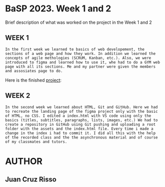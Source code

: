 # BaSP 2023. Week 1 and 2
Brief description of what was worked on the project in the Week 1 and 2

## WEEK 1
```
In the first week we learned te basics of web developement, the sections of a web page and how they work. In addition we learned the concepts of agile methologies (SCRUM, Kanban, etc.). Also, we were introduced to figma and learned how to use it, whe had to do a GYM web page with all its sections. Me and my partner were given the members and assosiates page to do. 

```

Here is the finished [project](https://www.figma.com/file/qVvOSwgA0WmUkM7e2ygRIN/UI-kit-RR?node-id=1359-5527&t=AEKF5OJFiM5Ff9oM-0): 

## WEEK 2
```
In the second week we learned about HTML, Git and GitHub. Here we had to recreate the landing page of the figma project only with the basic of HTML, no CSS. I edited a index.html with VS code using only the basics (titles, subtitles, paragraphs, lists, images, etc.) We had to create a repository in GitHub using Git pushing and uploading a root folder with the assets and the index.html file. Every time i made a change in the index i had to commit it. I did all this with the help of the recorded class and the the asynchronous material and of course of my classmates and tutors.
```

# AUTHOR

## Juan Cruz Risso






